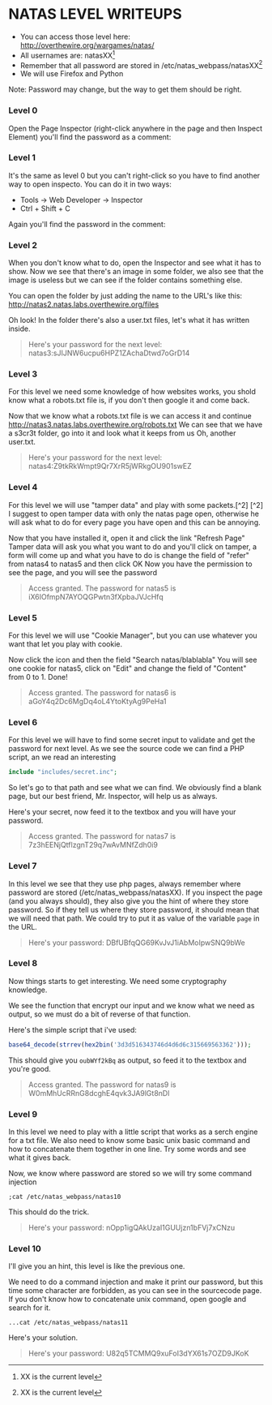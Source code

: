 # NATAS LEVEL WRITEUPS

* You can access those level here: http://overthewire.org/wargames/natas/
* All usernames are: natasXX[^1]
* Remember that all password are stored in /etc/natas_webpass/natasXX[^1]
* We will use Firefox and Python 
[^1]: XX is the current level

Note: Password may change, but the way to get them should be right.


### Level 0

Open the Page Inspector (right-click anywhere in the page and then Inspect Element) 
you'll find the password as a comment: 

> <!--The password for natas1 is gtVrDuiDfck831PqWsLEZy5gyDz1clto -->


### Level 1

It's the same as level 0 but you can't right-click so you have to find another way to open inspecto.
You can do it in two ways:

* Tools -> Web Developer -> Inspector 
* Ctrl + Shift + C

Again you'll find the password in the comment:

> <!--The password for natas2 is ZluruAthQk7Q2MqmDeTiUij2ZvWy2mBi -->


### Level 2

When you don't know what to do, open the Inspector and see what it has to show.
Now we see that there's an image in some folder, we also see that the image is useless but we can see if the folder contains something else.

You can open the folder by just adding the name to the URL's like this:
http://natas2.natas.labs.overthewire.org/files

Oh look! In the folder there's also a user.txt files, let's what it has written inside.

> Here's your password for the next level: natas3:sJIJNW6ucpu6HPZ1ZAchaDtwd7oGrD14


### Level 3

For this level we need some knowledge of how websites works, you shold know what a robots.txt file is, if you don't then google it and come back.

Now that we know what a robots.txt file is we can access it and continue
http://natas3.natas.labs.overthewire.org/robots.txt
We can see that we have a s3cr3t folder, go into it and look what it keeps from us
Oh, another user.txt.

> Here's your password for the next level: natas4:Z9tkRkWmpt9Qr7XrR5jWRkgOU901swEZ


### Level 4

For this level we will use "tamper data" and play with some packets.[^2]
[^2] I suggest to open tamper data with only the natas page open, otherwise he will ask what to do for every page you have open and this can be annoying.

Now that you have installed it, open it and click the link "Refresh Page"
Tamper data will ask you what you want to do and you'll click on tamper, a form will come up and what you have to do is change the field of "refer" from natas4 to natas5 and then click OK
Now you have the permission to see the page, and you will see the password

>  Access granted. The password for natas5 is iX6IOfmpN7AYOQGPwtn3fXpbaJVJcHfq 


### Level 5

For this level we will use "Cookie Manager", but you can use whatever you want that let you play with cookie.

Now click the icon and then the field "Search natas/blablabla"
You will see one cookie for natas5, click on "Edit" and change the field of "Content" from 0 to 1.
Done!

>  Access granted. The password for natas6 is aGoY4q2Dc6MgDq4oL4YtoKtyAg9PeHa1


### Level 6

For this level we will have to find some secret input to validate and get the password for next level.
As we see the source code we can find a PHP script, an we read an interesting 
```php
include "includes/secret.inc";
```
So let's go to that path and see what we can find.
We obviously find a blank page, but our best friend, Mr. Inspector, will help us as always.

Here's your secret, now feed it to the textbox and you will have your password.

> Access granted. The password for natas7 is 7z3hEENjQtflzgnT29q7wAvMNfZdh0i9 


### Level 7

In this level we see that they use php pages, always remember where password are stored (/etc/natas_webpass/natasXX).
If you inspect the page (and you always should), they also give you the hint of where they store password.
So if they tell us where they store password, it should mean that we will need that path.
We could try to put it as value of the variable `page` in the URL.

> Here's your password:  DBfUBfqQG69KvJvJ1iAbMoIpwSNQ9bWe 


### Level 8

Now things starts to get interesting.
We need some cryptography knowledge.

We see the function that encrypt our input and we know what we need as output, so we must do a bit of reverse of that function.

Here's the simple script that i've used:
```php
base64_decode(strrev(hex2bin('3d3d516343746d4d6d6c315669563362')));
```
This should give you `oubWYf2kBq` as output, so feed it to the textbox and you're good.

> Access granted. The password for natas9 is W0mMhUcRRnG8dcghE4qvk3JA9lGt8nDl


### Level 9

In this level we need to play with a little script that works as a serch engine for a txt file.
We also need to know some basic unix basic command and how to concatenate them together in one line.
Try some words and see what it gives back.

Now, we know where password are stored so we will try some command injection
```shell
;cat /etc/natas_webpass/natas10
```
This should do the trick.

> Here's your password: nOpp1igQAkUzaI1GUUjzn1bFVj7xCNzu


### Level 10

I'll give you an hint, this level is like the previous one.

We need to do a command injection and make it print our password, but this time some character are forbidden, as you can see in the sourcecode page.
If you don't know how to concatenate unix command, open google and search for it.

```shell
...cat /etc/natas_webpass/natas11
```
Here's your solution.

> Here's your password: U82q5TCMMQ9xuFoI3dYX61s7OZD9JKoK

